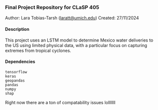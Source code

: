 ### Final Project Repository for CLaSP 405
Author: Lara Tobias-Tarsh (laratt@umich.edu)
Created: 27/11/2024

#### Description
This project uses an LSTM model to determine Mexico water deliveries to the US using limited physical data, with a particular focus on capturing extremes from tropical cyclones.

#### Dependencies
```
tensorflow
keras
geopandas
pandas
numpy
shap
```

Right now there are a ton of compatability issues lolllllll